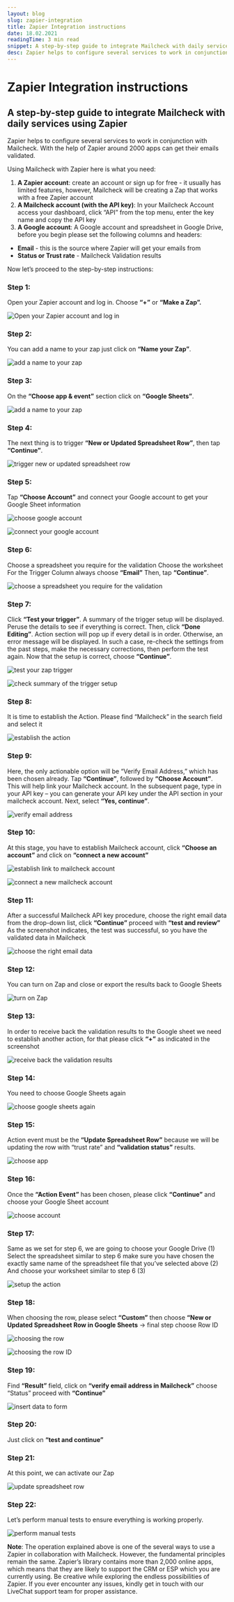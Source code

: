 ```yaml
---
layout: blog
slug: zapier-integration
title: Zapier Integration instructions
date: 18.02.2021
readingTime: 3 min read
snippet: A step-by-step guide to integrate Mailcheck with daily services using Zapier
desc: Zapier helps to configure several services to work in conjunction with Mailcheck. With the help of Zapier around 2000 apps can get their emails validated.
---
```


# **Zapier Integration instructions**

## A step-by-step guide to integrate Mailcheck with daily services using Zapier

Zapier helps to configure several services to work in conjunction with Mailcheck. With the help of Zapier around 2000 apps can get their emails validated.

Using Mailcheck with Zapier here is what you need:

1. **A Zapier account**: create an account or sign up for free - it usually has limited features, however, Mailcheck will be creating a Zap that works with a free Zapier account
2. **A Mailcheck account (with the API key)**: In your Mailcheck Account access your dashboard, click “API” from the top menu, enter the key name and copy the API key
3. **A Google account**: A Google account and spreadsheet in Google Drive, before you begin please set the following columns and headers:

- **Email** - this is the source where Zapier will get your emails from
- **Status or Trust rate** - Mailcheck Validation results

Now let’s proceed to the step-by-step instructions:

### Step 1:

Open your Zapier account and log in. Choose **“+”** or **“Make a Zap”.**

![Open your Zapier account and log in](/src/routes/zapier-integration/open-your-zapier-account-and-log-in.jpg)

### Step 2:

You can add a name to your zap just click on **“Name your Zap”**.

![add a name to your zap](/src/routes/zapier-integration/add-a-name-to-your-zap.jpg)

### Step 3:

On the **“Choose app & event”** section click on **“Google Sheets”**.

![add a name to your zap](/src/routes/zapier-integration/choose-app-google-sheets.jpg)

### Step 4:

The next thing is to trigger **“New or Updated Spreadsheet Row”**, then tap **“Continue”**.

![trigger new or updated spreadsheet row](/src/routes/zapier-integration/trigger-new-or-updated-spreadsheet-row.jpg)

### Step 5:

Tap **“Choose Account”** and connect your Google account to get your Google Sheet information

![choose google account](/src/routes/zapier-integration/choose-account-google.jpg)

![connect your google account](/src/routes/zapier-integration/connect-your-google-account.jpg)

### Step 6:

Choose a spreadsheet you require for the validation
Choose the worksheet
For the Trigger Column always choose **“Email”**
Then, tap **“Continue”**.

![choose a spreadsheet you require for the validation](/src/routes/zapier-integration/choose-a-spreadsheet-you-require-for-the-validation.jpg)

### Step 7:

Click **“Test your trigger”**. A summary of the trigger setup will be displayed. Peruse the details to see if everything is correct. Then, click **“Done Editing”**. Action section will pop up if every detail is in order. Otherwise, an error message will be displayed. In such a case, re-check the settings from the past steps, make the necessary corrections, then perform the test again. Now that the setup is correct, choose **“Continue”**.

![test your zap trigger](/src/routes/zapier-integration/test-your-trigger.jpg)

![check summary of the trigger setup](/src/routes/zapier-integration/summary-of-the-trigger-setup.jpg)

### Step 8:

It is time to establish the Action. Please find “Mailcheck” in the search field and select it

![establish the action](/src/routes/zapier-integration/establish-the-action.jpg)

### Step 9:

Here, the only actionable option will be “Verify Email Address,” which has been chosen already. Tap **“Continue”**, followed by **“Choose Account”**. This will help link your Mailcheck account. In the subsequent page, type in your API key – you can generate your API key under the API section in your mailcheck account. Next, select **“Yes, continue”**.

![verify email address](/src/routes/zapier-integration/verify-email-address.jpg)

### Step 10:

At this stage, you have to establish Mailcheck account, click **“Choose an account”** and click on **“connect a new account”**

![establish link to mailcheck account](/src/routes/zapier-integration/establish-link-to-mailcheck-account.jpg)

![connect a new mailcheck account](/src/routes/zapier-integration/connect-a-new-mailcheck-account.jpg)

### Step 11:

After a successful Mailcheck API key procedure, choose the right email data from the drop-down list, click **“Continue”** proceed with **“test and review”**
As the screenshot indicates, the test was successful, so you have the validated data in Mailcheck

![choose the right email data](/src/routes/zapier-integration/choose-the-right-email-data-from-the-drop-down-list.jpg)

### Step 12:

You can turn on Zap and close or export the results back to Google Sheets

![turn on Zap](/src/routes/zapier-integration/turn-on-zap.jpg)

### Step 13:

In order to receive back the validation results to the Google sheet we need to establish another action, for that please click **“+”** as indicated in the screenshot

![receive back the validation results](/src/routes/zapier-integration/receive-back-the-validation-results-to-the-google-sheet.jpg)

### Step 14:

You need to choose Google Sheets again

![choose google sheets again](/src/routes/zapier-integration/choose-google-sheets-again.jpg)

### Step 15:

Action event must be the **“Update Spreadsheet Row”** because we will be updating the row with “trust rate” and **“validation status”** results.

![choose app](/src/routes/zapier-integration/choose-app.jpg)

### Step 16:

Once the **“Action Event”** has been chosen, please click **“Continue”** and choose your Google Sheet account

![choose account](/src/routes/zapier-integration/choose-account.jpg)

### Step 17:

Same as we set for step 6, we are going to choose your Google Drive (1)
Select the spreadsheet similar to step 6 make sure you have chosen the exactly same name of the spreadsheet file that you’ve selected above (2)
And choose your worksheet similar to step 6 (3)

![setup the action](/src/routes/zapier-integration/setup-action.jpg)

### Step 18:

When choosing the row, please select **“Custom”** then choose **“New or Updated Spreadsheet Row in Google Sheets** -> final step choose Row ID

![choosing the row](/src/routes/zapier-integration/new-row.jpg)

![choosing the row ID](/src/routes/zapier-integration/row-id.jpg)

### Step 19:

Find **“Result”** field, click on **“verify email address in Mailcheck”** choose “Status” proceed with **“Continue”**

![insert data to form](/src/routes/zapier-integration/insert-data.jpg)

### Step 20:

Just click on **“test and continue”**

### Step 21:

At this point, we can activate our Zap

![update spreadsheet row](/src/routes/zapier-integration/update-spreadsheet-row.jpg)

### Step 22:

Let’s perform manual tests to ensure everything is working properly.

![perform manual tests](/src/routes/zapier-integration/perform-manual-tests.jpg)

**Note**: The operation explained above is one of the several ways to use a Zapier in collaboration with Mailcheck.
However, the fundamental principles remain the same. Zapier’s library contains more than 2,000 online apps, which means that they are likely to support the CRM or ESP which you are currently using.
Be creative while exploring the endless possibilities of Zapier. If you ever encounter any issues, kindly get in touch with our LiveChat support team for proper assistance.
